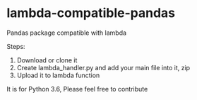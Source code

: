 # lambda-compatible-pandas
Pandas package compatible with lambda

Steps:
1. Download or clone it
2. Create lambda_handler.py and add your main file into it, zip
3. Upload it to lambda function


It is for Python 3.6, Please feel free to contribute
